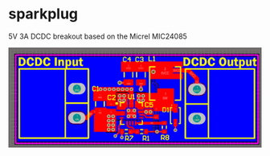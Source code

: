 sparkplug
=========

5V 3A DCDC breakout based on the Micrel MIC24085

![Prototype 1](/SparkplugPCB.png)
